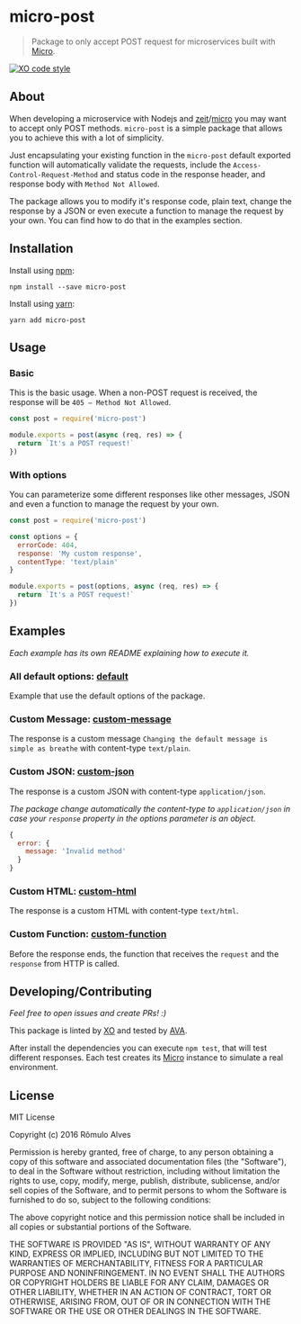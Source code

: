# micro-post

> Package to only accept POST request for microservices built with [Micro](https://github.com/zeit/micro).

[![XO code style](https://img.shields.io/badge/code_style-XO-5ed9c7.svg)](https://github.com/sindresorhus/xo)

## About

When developing a microservice with Nodejs and [zeit](https://github.com/zeit)/[micro](https://github.com/zeit/micro) you may want to accept only POST methods.
`micro-post` is a simple package that allows you to achieve this with a lot of simplicity.

Just encapsulating your existing function in the `micro-post` default exported function will automatically validate the requests, include the `Access-Control-Request-Method` and status code in the response header, and response body with `Method Not Allowed`.

The package allows you to modify it's response code, plain text, change the response by a JSON or even execute a function to manage the request by your own. You can find how to do that in the examples section.


## Installation

Install using [npm](https://www.npmjs.com/):
```
npm install --save micro-post
```

Install using [yarn](https://yarnpkg.com/en/):
```
yarn add micro-post
```

## Usage

### Basic

This is the basic usage. When a non-POST request is received, the response will be `405 – Method Not Allowed`.

```js
const post = require('micro-post')

module.exports = post(async (req, res) => {
  return `It's a POST request!`
})
```

### With options

You can parameterize some different responses like other messages, JSON and even a function to manage the request by your own.

```js
const post = require('micro-post')

const options = {
  errorCode: 404,
  response: 'My custom response',
  contentType: 'text/plain'
}

module.exports = post(options, async (req, res) => {
  return `It's a POST request!`
})
```

## Examples

*Each example has its own README explaining how to execute it.*

### All default options: <a href="./example/default">default</a>

Example that use the default options of the package.



### Custom Message: <a href="./examples/custom-message">custom-message</a>

The response is a custom message `Changing the default message is simple as breathe` with content-type `text/plain`.



### Custom JSON: <a href="./example/custom-json">custom-json</a>

The response is a custom JSON  with content-type `application/json`.


*The package change automatically the content-type to `application/json` in case your `response` property in the options parameter is an object.*

```js
{
  error: {
    message: 'Invalid method'
  }
}
```


### Custom HTML: <a href="./example/custom-html">custom-html</a>

The response is a custom HTML  with content-type `text/html`.



### Custom Function: <a href="./example/custom-function">custom-function</a>

Before the response ends, the function that receives the `request` and the `response` from HTTP is called.



## Developing/Contributing

*Feel free to open issues and create PRs! :)*

This package is linted by [XO](https://github.com/sindresorhus/xo) and tested by [AVA](https://github.com/avajs/ava).

After install the dependencies you can execute `npm test`, that will test different responses. Each test creates its [Micro](https://github.com/zeit/micro) instance to simulate a real environment.


## License

MIT License

Copyright (c) 2016 Rômulo Alves

Permission is hereby granted, free of charge, to any person obtaining a copy
of this software and associated documentation files (the "Software"), to deal
in the Software without restriction, including without limitation the rights
to use, copy, modify, merge, publish, distribute, sublicense, and/or sell
copies of the Software, and to permit persons to whom the Software is
furnished to do so, subject to the following conditions:

The above copyright notice and this permission notice shall be included in all
copies or substantial portions of the Software.

THE SOFTWARE IS PROVIDED "AS IS", WITHOUT WARRANTY OF ANY KIND, EXPRESS OR
IMPLIED, INCLUDING BUT NOT LIMITED TO THE WARRANTIES OF MERCHANTABILITY,
FITNESS FOR A PARTICULAR PURPOSE AND NONINFRINGEMENT. IN NO EVENT SHALL THE
AUTHORS OR COPYRIGHT HOLDERS BE LIABLE FOR ANY CLAIM, DAMAGES OR OTHER
LIABILITY, WHETHER IN AN ACTION OF CONTRACT, TORT OR OTHERWISE, ARISING FROM,
OUT OF OR IN CONNECTION WITH THE SOFTWARE OR THE USE OR OTHER DEALINGS IN THE
SOFTWARE.
